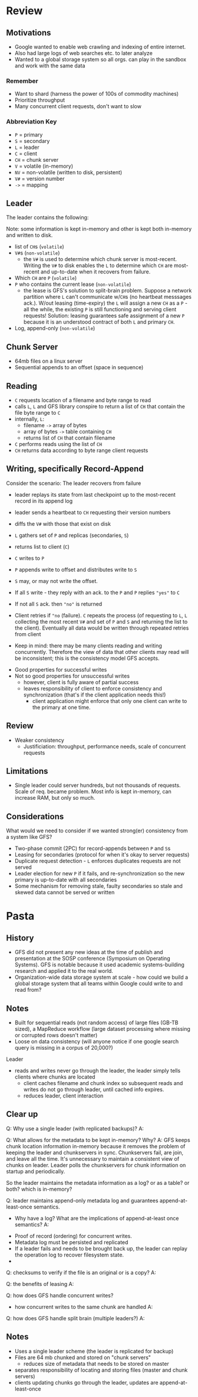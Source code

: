 # Review

## Motivations

- Google wanted to enable web crawling and indexing of entire internet.
- Also had large logs of web searches etc. to later analyze
- Wanted to a global storage system so all orgs. can play in the sandbox and work with the same data

### Remember

- Want to shard (harness the power of 100s of commodity machines)
- Prioritize throughput
- Many concurrent client requests, don't want to slow

### Abbreviation Key

- `P` = primary
- `S` = secondary
- `L` = leader
- `C` = client
- `CH` = chunk server
- `V` = volatile (in-memory)
- `NV` = non-volatile (written to disk, persistent)
- `V#` = version number
- `->` = mapping

## Leader

The leader contains the following:

Note: some information is kept in-memory and other is kept both in-memory and written to disk.

- list of `CH`s (`volatile`)
- `V#`s (`non-volatile`)
  - the `V#` is used to determine which chunk server is most-recent. Writing the `V#` to disk enables the `L` to determine which `CH` are most-recent and up-to-date when it recovers from failure.
- Which `CH` are `P` (`volatile`)
- `P` who contains the current lease (`non-volatile`)
  - the lease is GFS's solution to split-brain problem. Suppose a network partition where `L` can't communicate w/`CH`s (no heartbeat messsages ack.). W/out leasing (time-expiry) the `L` will assign a new `CH` as a `P` - all the while, the existing `P` is still functioning and serving client requests! Solution: leasing guarantees safe assignment of a new `P` because it is an understood contract of both `L` and primary `CH`.
- Log, append-only (`non-volatile`)

## Chunk Server

- 64mb files on a linux server
- Sequential appends to an offset (space in sequence)

## Reading

- `C` requests location of a filename and byte range to read
- calls `L`, `L` and GFS library conspire to return a list of `CH` that contain the file byte range to `C`
- internally, `L`:
  - filename `->` array of bytes
  - array of bytes `->` table containing `CH`
  - returns list of `CH` that contain filename
- `C` performs reads using the list of `CH`
- `CH` returns data according to byte range client requests

## Writing, specifically Record-Append

Consider the scenario: The leader recovers from failure

- leader replays its state from last checkpoint up to the most-recent record in its append log
- leader sends a heartbeat to `CH` requesting their version numbers
- diffs the `V#` with those that exist on disk

- `L` gathers set of `P` and replicas (secondaries, `S`)
- returns list to client (`C`)
- `C` writes to `P`
- `P` appends write to offset and distributes write to `S`
- `S` may, or may not write the offset.
- If all `S` write - they reply with an ack. to the `P` and `P` replies `"yes"` to `C`
- If not all `S` ack. then `"no"` is returned
- Client retries if `"no` (failure). `C` repeats the process (of requesting to `L`, `L` collecting the most recent `V#` and set of `P` and `S` and returning the list to the client). Eventually all data would be written through repeated retries from client
- Keep in mind: there may be many clients reading and writing concurrently. Therefore the view of data that other clients may read will be inconsistent; this is the consistency model GFS accepts.

* Good properties for successful writes
* Not so good properties for unsuccessful writes
  - however, client is fully aware of partial success
  - leaves responsibility of client to enforce consistency and synchronization (that's if the client application needs this!)
    - client application might enforce that only one client can write to the primary at one time.

## Review

- Weaker consistency
  - Justificiation: throughput, performance needs, scale of concurrent requests

## Limitations

- Single leader could server hundreds, but not thousands of requests. Scale of req. became problem. Most info is kept in-memory, can increase RAM, but only so much.

## Considerations

What would we need to consider if we wanted strong(er) consistency from a system like GFS?

- Two-phase commit (2PC) for record-appends between `P` and `S`s
- Leasing for secondaries (protocol for when it's okay to server requests)
- Duplicate request detection - `L` enforces duplicates requests are not served
- Leader election for new `P` if it fails, and re-synchronization so the new primary is up-to-date with all secondaries
- Some mechanism for removing stale, faulty secondaries so stale and skewed data cannot be served or written

# Pasta

## History

- GFS did not present any new ideas at the time of publish and presentation at the SOSP conference (Symposium on Operating Systems). GFS is notable because it used academic systems-building research and applied it to the real world.
- Organization-wide data storage system at scale - how could we build a global storage system that all teams within Google could write to and read from?

## Notes

- Built for sequential reads (not random access) of large files (GB-TB sized), a MapReduce workflow (large dataset processing where missing or corrupted rows doesn't matter)
- Loose on data consistency (will anyone notice if one google search query is missing in a corpus of 20,000?)

Leader

- reads and writes never go through the leader, the leader simply tells clients where chunks are located
  - client caches filename and chunk index so subsequent reads and writes do not go through leader, until cached info expires.
  - reduces leader, client interaction

## Clear up

Q: Why use a single leader (with replicated backups)?
A:

Q: What allows for the metadata to be kept in-memory? Why?
A: GFS keeps chunk location information in-memory because it removes the problem of keeping the leader and chunkservers in sync. Chunkservers fail, are join, and leave all the time. It's unnecessary to maintain a consistent view of chunks on leader.
Leader polls the chunkservers for chunk information on startup and periodically.

So the leader maintains the metadata information as a log? or as a table? or both? which is in-memory?

Q: leader maintains append-only metadata log and guarantees append-at-least-once semantics.

- Why have a log? What are the implications of append-at-least once semantics?
  A:

* Proof of record (ordering) for concurrent writes.
* Metadata log must be persisted and replicated
* If a leader fails and needs to be brought back up, the leader can replay the operation log to recover filesystem state.
*

Q: checksums to verify if the file is an original or is a copy?
A:

Q: the benefits of leasing
A:

Q: how does GFS handle concurrent writes?

- how concurrent writes to the same chunk are handled
  A:

Q: how does GFS handle split brain (multiple leaders?)
A:

## Notes

- Uses a single leader scheme (the leader is replicated for backup)
- Files are 64 mb chunked and stored on "chunk servers"
  - reduces size of metadata that needs to be stored on master
- separates responsibility of locating and storing files (master and chunk servers)
- clients updating chunks go through the leader, updates are append-at-least-once
